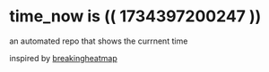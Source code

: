 # time_now is (( 1734397200247 ))

an automated repo that shows the currnent time

inspired by [breakingheatmap](https://github.com/breakingheatmap/breakingheatmap)